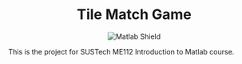 <div align=center>
  
  # Tile Match Game

  ![Matlab Shield](https://img.shields.io/badge/Matlab-red)
  
</div>



This is the project for SUSTech ME112 Introduction to Matlab course.
